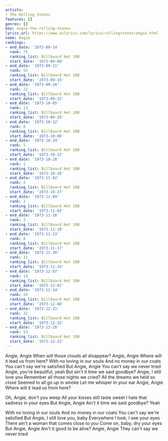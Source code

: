```yaml
---
artists:
- The Rolling Stones
features: []
genres: []
key: angie-the-rolling-stones
lyrics_url: https://www.azlyrics.com/lyrics/rollingstones/angie.html
name: Angie
rankings:
- end_date: '1973-09-14'
  rank: 75
  ranking_list: Billboard Hot 100
  start_date: '1973-09-08'
- end_date: '1973-09-21'
  rank: 55
  ranking_list: Billboard Hot 100
  start_date: '1973-09-15'
- end_date: '1973-09-28'
  rank: 22
  ranking_list: Billboard Hot 100
  start_date: '1973-09-22'
- end_date: '1973-10-05'
  rank: 13
  ranking_list: Billboard Hot 100
  start_date: '1973-09-29'
- end_date: '1973-10-12'
  rank: 8
  ranking_list: Billboard Hot 100
  start_date: '1973-10-06'
- end_date: '1973-10-19'
  rank: 5
  ranking_list: Billboard Hot 100
  start_date: '1973-10-13'
- end_date: '1973-10-26'
  rank: 1
  ranking_list: Billboard Hot 100
  start_date: '1973-10-20'
- end_date: '1973-11-02'
  rank: 2
  ranking_list: Billboard Hot 100
  start_date: '1973-10-27'
- end_date: '1973-11-09'
  rank: 2
  ranking_list: Billboard Hot 100
  start_date: '1973-11-03'
- end_date: '1973-11-16'
  rank: 3
  ranking_list: Billboard Hot 100
  start_date: '1973-11-10'
- end_date: '1973-11-23'
  rank: 8
  ranking_list: Billboard Hot 100
  start_date: '1973-11-17'
- end_date: '1973-11-30'
  rank: 11
  ranking_list: Billboard Hot 100
  start_date: '1973-11-24'
- end_date: '1973-12-07'
  rank: 19
  ranking_list: Billboard Hot 100
  start_date: '1973-12-01'
- end_date: '1973-12-14'
  rank: 26
  ranking_list: Billboard Hot 100
  start_date: '1973-12-08'
- end_date: '1973-12-21'
  rank: 32
  ranking_list: Billboard Hot 100
  start_date: '1973-12-15'
- end_date: '1973-12-28'
  rank: 53
  ranking_list: Billboard Hot 100
  start_date: '1973-12-22'
---
```


Angie, Angie
When will those clouds all disappear?
Angie, Angie
Where will it lead us from here?
With no loving in our souls
And no money in our coats
You can't say we're satisfied
But Angie, Angie
You can't say we never tried
Angie, you're beautiful, yeah
But ain't it time we said goodbye?
Angie, I still love you
Remember all those nights we cried?
All the dreams we held so close
Seemed to all go up in smoke
Let me whisper in your ear
Angie, Angie
Where will it lead us from here?

Oh, Angie, don't you weep
All your kisses still taste sweet
I hate that sadness in your eyes
But Angie, Angie
Ain't it time we said goodbye? Yeah

With no loving in our souls
And no money in our coats
You can't say we're satisfied
But Angie, I still love you, baby
Everywhere I look, I see your eyes
There ain't a woman that comes close to you
Come on, baby, dry your eyes
But Angie, Angie
Ain't it good to be alive?
Angie, Angie
They can't say we never tried



